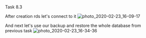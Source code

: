 Task 8.3

After creation rds let's connect to it
![photo_2020-02-23_16-09-17](https://user-images.githubusercontent.com/58468159/75113903-895f7000-565a-11ea-9faf-dcdbd1cbc7b2.jpg)

And next let's use our backup and restore the whole database from previous task
![photo_2020-02-23_16-34-36](https://user-images.githubusercontent.com/58468159/75113904-89f80680-565a-11ea-9f67-1d0d564cbfb2.jpg)
